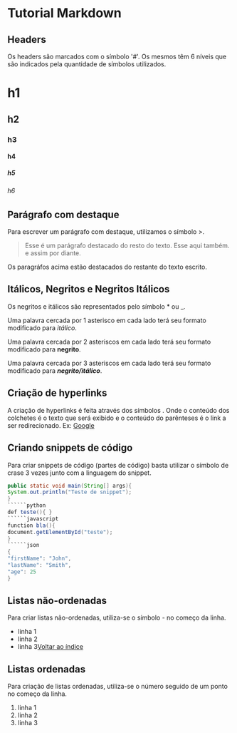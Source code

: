 # Tutorial Markdown

## Headers

Os headers são marcados com o símbolo '#'. Os mesmos têm 6 níveis que são indicados pela quantidade de símbolos utilizados.

# h1

## h2

### h3

#### h4

##### h5

###### h6

## Parágrafo com destaque
Para escrever um parágrafo com destaque, utilizamos o símbolo >.

> Esse é um parágrafo destacado do resto do texto. Esse aqui também. e assim por diante.

Os paragráfos acima estão destacados do restante do texto escrito.

## Itálicos, Negritos e Negritos Itálicos
Os negritos e itálicos são representados pelo símbolo * ou _.

Uma palavra cercada por 1 asterisco em cada lado terá seu formato modificado para _itálico_.

Uma palavra cercada por 2 asteriscos em cada lado terá seu formato modificado para **negrito**.

Uma palavra cercada por 3 asteriscos em cada lado terá seu formato modificado para **_negrito/itálico_**.

## Criação de hyperlinks

A criação de hyperlinks é feita através dos símbolos [](). Onde o conteúdo dos colchetes é o texto que será exibido e o conteúdo do parênteses é o link a ser redirecionado.
Ex: [Google](www.google.com)


## Criando snippets de código
Para criar snippets de código (partes de código) basta utilizar o símbolo de crase 3 vezes junto com a linguagem do snippet.
```java
public static void main(String[] args){
System.out.println("Teste de snippet");
}
``````python
def teste(){ }
``````javascript
function bla(){
document.getElementById("teste");
}
``````json
{
"firstName": "John",
"lastName": "Smith",
"age": 25
}
```

## Listas não-ordenadas
Para criar listas não-ordenadas, utiliza-se o símbolo - no começo da linha.
- linha 1
- linha 2
- linha 3[Voltar ao índice](#índice)
## Listas ordenadas
Para criação de listas ordenadas, utiliza-se o número seguido de um ponto no começo da linha.
1. linha 1
2. linha 2
3. linha 3
